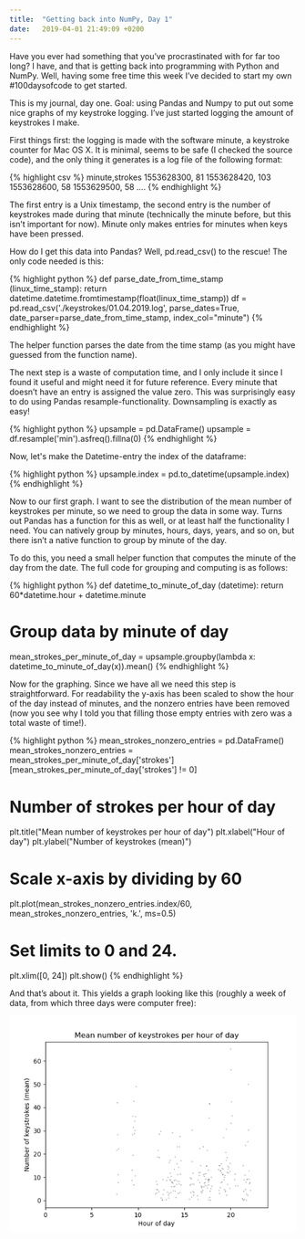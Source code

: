 ```yaml
---
title:  "Getting back into NumPy, Day 1"
date:   2019-04-01 21:49:09 +0200
---
```

Have you ever had something that you’ve procrastinated with for far too long? I have, and that is getting back into programming with Python and NumPy. Well, having some free time this week I’ve decided to start my own #100daysofcode to get started.

This is my journal, day one. Goal: using Pandas and Numpy to put out some nice graphs of my keystroke logging. I’ve just started logging the amount of keystrokes I make.

First things first: the logging is made with the software minute, a keystroke counter for Mac OS X. It is minimal, seems to be safe (I checked the source code), and the only thing it generates is a log file of the following format:

{% highlight csv %}
minute,strokes
1553628300, 81
1553628420, 103
1553628600, 58
1553629500, 58
....
{% endhighlight %}

The first entry is a Unix timestamp, the second entry is the number of keystrokes made during that minute (technically the minute before, but this isn’t important for now). Minute only makes entries for minutes when keys have been pressed.

How do I get this data into Pandas? Well, pd.read_csv() to the rescue! The only code needed is this:

{% highlight python %}
def parse_date_from_time_stamp (linux_time_stamp):
    return datetime.datetime.fromtimestamp(float(linux_time_stamp))
df = pd.read_csv('./keystrokes/01.04.2019.log',
    parse_dates=True,
    date_parser=parse_date_from_time_stamp, index_col="minute")
{% endhighlight %}

The helper function parses the date from the time stamp (as you might have guessed from the function name).

The next step is a waste of computation time, and I only include it since I found it useful and might need it for future reference. Every minute that doesn’t have an entry is assigned the value zero. This was surprisingly easy to do using Pandas resample-functionality. Downsampling is exactly as easy!

{% highlight python %}
upsample = pd.DataFrame()
upsample = df.resample('min').asfreq().fillna(0)
{% endhighlight %}

Now, let's make the Datetime-entry the index of the dataframe:

{% highlight python %}
upsample.index = pd.to_datetime(upsample.index)
{% endhighlight %}

Now to our first graph. I want to see the distribution of the mean number of keystrokes per minute, so we need to group the data in some way. Turns out Pandas has a function for this as well, or at least half the functionality I need. You can natively group by minutes, hours, days, years, and so on, but there isn’t a native function to group by minute of the day.

To do this, you need a small helper function that computes the minute of the day from the date. The full code for grouping and computing is as follows:

{% highlight python %}
def datetime_to_minute_of_day (datetime):
return 60*datetime.hour + datetime.minute
# Group data by minute of day
mean_strokes_per_minute_of_day = upsample.groupby(lambda x: datetime_to_minute_of_day(x)).mean()
{% endhighlight %}

Now for the graphing. Since we have all we need this step is straightforward. For readability the y-axis has been scaled to show the hour of the day instead of minutes, and the nonzero entries have been removed (now you see why I told you that filling those empty entries with zero was a total waste of time!).

{% highlight python %}
mean_strokes_nonzero_entries = pd.DataFrame()
mean_strokes_nonzero_entries = mean_strokes_per_minute_of_day['strokes'][mean_strokes_per_minute_of_day['strokes'] != 0]
# Number of strokes per hour of day
plt.title("Mean number of keystrokes per hour of day")
plt.xlabel("Hour of day")
plt.ylabel("Number of keystrokes (mean)")
# Scale x-axis by dividing by 60
plt.plot(mean_strokes_nonzero_entries.index/60, mean_strokes_nonzero_entries, 'k.', ms=0.5)
# Set limits to 0 and 24.
plt.xlim([0, 24])
plt.show()
{% endhighlight %}

And that’s about it. This yields a graph looking like this (roughly a week of data, from which three days were computer free):

![Mean number of keystrokes per day](/assets/blogpost_images/2019-04-01_keystrokes.png)